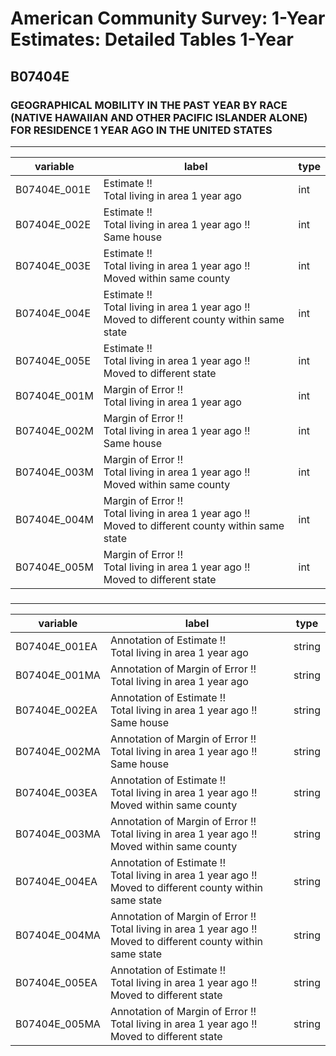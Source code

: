 # American Community Survey: 1-Year Estimates: Detailed Tables 1-Year

## B07404E

### GEOGRAPHICAL MOBILITY IN THE PAST YEAR BY RACE (NATIVE HAWAIIAN AND OTHER PACIFIC ISLANDER ALONE) FOR RESIDENCE 1 YEAR AGO IN THE UNITED STATES

___

| variable | label | type |
| ----- | ----- | ----- |
| B07404E_001E | Estimate !!<br>Total living in area 1 year ago | int |
| B07404E_002E | Estimate !!<br>Total living in area 1 year ago !!<br>Same house | int |
| B07404E_003E | Estimate !!<br>Total living in area 1 year ago !!<br>Moved within same county | int |
| B07404E_004E | Estimate !!<br>Total living in area 1 year ago !!<br>Moved to different county within same state | int |
| B07404E_005E | Estimate !!<br>Total living in area 1 year ago !!<br>Moved to different state | int |
| B07404E_001M | Margin of Error !!<br>Total living in area 1 year ago | int |
| B07404E_002M | Margin of Error !!<br>Total living in area 1 year ago !!<br>Same house | int |
| B07404E_003M | Margin of Error !!<br>Total living in area 1 year ago !!<br>Moved within same county | int |
| B07404E_004M | Margin of Error !!<br>Total living in area 1 year ago !!<br>Moved to different county within same state | int |
| B07404E_005M | Margin of Error !!<br>Total living in area 1 year ago !!<br>Moved to different state | int |
### 

___

| variable | label | type |
| ----- | ----- | ----- |
| B07404E_001EA | Annotation of Estimate !!<br>Total living in area 1 year ago | string |
| B07404E_001MA | Annotation of Margin of Error !!<br>Total living in area 1 year ago | string |
| B07404E_002EA | Annotation of Estimate !!<br>Total living in area 1 year ago !!<br>Same house | string |
| B07404E_002MA | Annotation of Margin of Error !!<br>Total living in area 1 year ago !!<br>Same house | string |
| B07404E_003EA | Annotation of Estimate !!<br>Total living in area 1 year ago !!<br>Moved within same county | string |
| B07404E_003MA | Annotation of Margin of Error !!<br>Total living in area 1 year ago !!<br>Moved within same county | string |
| B07404E_004EA | Annotation of Estimate !!<br>Total living in area 1 year ago !!<br>Moved to different county within same state | string |
| B07404E_004MA | Annotation of Margin of Error !!<br>Total living in area 1 year ago !!<br>Moved to different county within same state | string |
| B07404E_005EA | Annotation of Estimate !!<br>Total living in area 1 year ago !!<br>Moved to different state | string |
| B07404E_005MA | Annotation of Margin of Error !!<br>Total living in area 1 year ago !!<br>Moved to different state | string |

